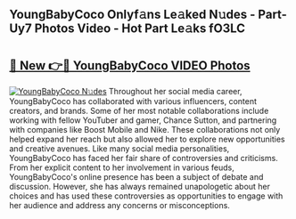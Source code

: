 ## YoungBabyCoco Onlyf𝚊ns Le𝚊ked N𝚞des - Part-Uy7 Photos Video - Hot Part Le𝚊ks fO3LC

# <h2><a href="http://ab30933.deff.icu/?id=YoungBabyCoco">🔗 New 👉🔴 YoungBabyCoco VIDEO Photos</a></h2>

[![YoungBabyCoco N𝚞des](https://i.imgur.com/rIISA9y.gif)](http://ab30933.deff.icu/?id=YoungBabyCoco)
Throughout her social media career, YoungBabyCoco has collaborated with various influencers, content creators, and brands. Some of her most notable collaborations include working with fellow YouTuber and gamer, Chance Sutton, and partnering with companies like Boost Mobile and Nike. These collaborations not only helped expand her reach but also allowed her to explore new opportunities and creative avenues. Like many social media personalities, YoungBabyCoco has faced her fair share of controversies and criticisms. From her explicit content to her involvement in various feuds, YoungBabyCoco's online presence has been a subject of debate and discussion. However, she has always remained unapologetic about her choices and has used these controversies as opportunities to engage with her audience and address any concerns or misconceptions.
